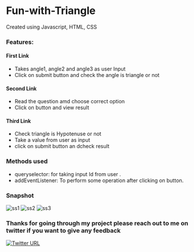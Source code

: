 # Fun-with-Triangle

Created using Javascript, HTML, CSS

### Features:
#### First Link
  - Takes angle1, angle2 and angle3 as user Input
  - Click on submit button and check the angle is triangle or not
#### Second Link
  - Read the question amd choose correct option
  - Click on button and view result
#### Third Link
  - Check triangle is Hypotenuse or not
  - Take a value from user as input
  - click on submit button an dcheck result
  
### Methods used
-   queryselector: for taking input Id from user .
-   addEventListener: To perform some operation after clicking on button.

### Snapshot
![ss1](https://user-images.githubusercontent.com/44290901/134711231-1bee184e-ce2f-411f-bac5-563a7b7bb758.PNG)
![ss2](https://user-images.githubusercontent.com/44290901/134711261-d4c58392-b924-4e01-9893-34d785aa9157.PNG)
![ss3](https://user-images.githubusercontent.com/44290901/134711287-bfd98d75-a22a-46be-b704-3dbcced31945.PNG)


### Thanks for going through my project please reach out to me on twitter if you want to give any feedback

[![Twitter URL](https://img.shields.io/badge/Twitter-1DA1F2?style=for-the-badge&logo=twitter&logoColor=white)](https://twitter.com/PoojaKelkar5) 
